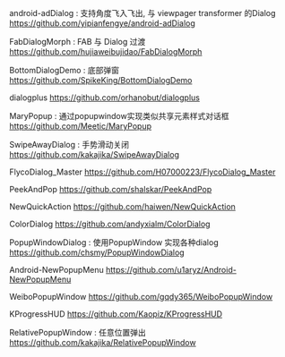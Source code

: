android-adDialog : 支持角度飞入飞出, 与 viewpager transformer 的Dialog
https://github.com/yipianfengye/android-adDialog

FabDialogMorph : FAB 与 Dialog 过渡
https://github.com/hujiaweibujidao/FabDialogMorph

BottomDialogDemo : 底部弹窗
https://github.com/SpikeKing/BottomDialogDemo

dialogplus
https://github.com/orhanobut/dialogplus

MaryPopup : 通过popupwindow实现类似共享元素样式对话框
https://github.com/Meetic/MaryPopup

SwipeAwayDialog : 手势滑动关闭
https://github.com/kakajika/SwipeAwayDialog

FlycoDialog_Master
https://github.com/H07000223/FlycoDialog_Master

PeekAndPop
https://github.com/shalskar/PeekAndPop

NewQuickAction
https://github.com/haiwen/NewQuickAction

ColorDialog
https://github.com/andyxialm/ColorDialog

PopupWindowDialog : 使用PopupWindow 实现各种dialog
https://github.com/chsmy/PopupWindowDialog

Android-NewPopupMenu
https://github.com/u1aryz/Android-NewPopupMenu

WeiboPopupWindow
https://github.com/gqdy365/WeiboPopupWindow

KProgressHUD
https://github.com/Kaopiz/KProgressHUD

RelativePopupWindow : 任意位置弹出
https://github.com/kakajika/RelativePopupWindow
